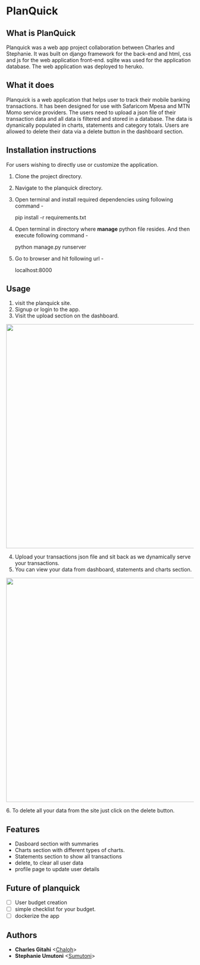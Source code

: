 # PlanQuick

## What is PlanQuick
Planquick was a web app project collaboration between Charles and Stephanie. It was built on django framework for the back-end and html, css and js for the web application  front-end. sqlite was used for the application database. The web application was deployed to heruko.

## What it does
Planquick is a web application that helps user to track their mobile banking transactions. It has been designed for use with Safaricom Mpesa and MTN Momo service providers. The users need to upload a json file of their transaction data and all data is filtered and stored in a database. The data is dynanically populated in charts, statements and category totals. Users are allowed to delete their data via a delete button in the dashboard section.

## Installation instructions
For users wishing to directly use or customize the application.
1. Clone the project directory.

2. Navigate to the planquick directory.

3. Open terminal and install required dependencies using following command -

    pip install -r requirements.txt

4. Open terminal in directory where **manage** python file resides. And then execute following command -

    python manage.py runserver
    
5. Go to browser and hit following url -

    localhost:8000
    
## Usage
1. visit the planquick site.
2. Signup or login to the app.
3. Visit the upload section on the dashboard.

<p align="center">
  <img src="https://github.com/sumutoni/PlanQuick_App/tree/main/planquick/static/images/dash.png"
       width="600"
  />
</p>

4. Upload your transactions json file and sit back as we dynamically serve your transactions.
5. You can view your data from dashboard, statements and charts section.
<p align="center">
  <img src="https://github.com/sumutoni/PlanQuick_App/tree/main/planquick/static/images/chart.png"
       width="600"
  />
</p>
6. To delete all your data from the site just click on the delete button.

## Features
- Dasboard section with summaries
- Charts section with different types of charts.
- Statements section to show all transactions
- delete, to clear all user data
- profile page to update user details

## Future of planquick
- [ ] User budget creation
- [ ] simple checklist for your budget.
- [ ] dockerize the app

## Authors

- **Charles Gitahi** <[Chaloh](https://github.com/chaloh-debug)>
- **Stephanie Umutoni** <[Sumutoni](https://github.com/sumutoni)>
